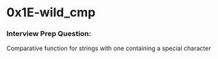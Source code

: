 # 0x1E-wild_cmp
### Interview Prep Question:
Comparative function for strings with one containing a special character
